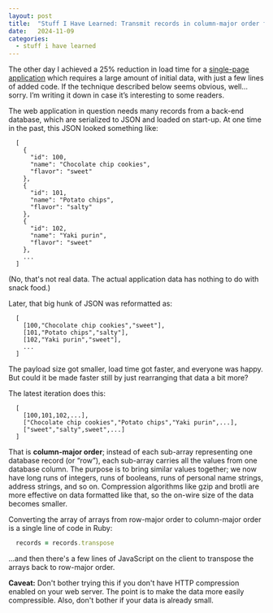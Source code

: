 ```yaml
---
layout: post
title:  "Stuff I Have Learned: Transmit records in column-major order for better compression"
date:   2024-11-09
categories:
  - stuff i have learned
---
```


The other day I achieved a 25% reduction in load time for a [single-page application](https://en.wikipedia.org/wiki/Single-page_application) which requires a large amount of initial data, with just a few lines of added code. If the technique described below seems obvious, well... sorry. I’m writing it down in case it’s interesting to some readers.

The web application in question needs many records from a back-end database, which are serialized to JSON and loaded on start-up. At one time in the past, this JSON looked something like:

```
  [
    {
      "id": 100,
      "name": "Chocolate chip cookies",
      "flavor": "sweet"
    },
    {
      "id": 101,
      "name": "Potato chips",
      "flavor": "salty"
    },
    {
      "id": 102,
      "name": "Yaki purin",
      "flavor": "sweet"
    },
    ...
  ]
```

(No, that's not real data. The actual application data has nothing to do with snack food.)

Later, that big hunk of JSON was reformatted as:

```
  [
    [100,"Chocolate chip cookies","sweet"],
    [101,"Potato chips","salty"],
    [102,"Yaki purin","sweet"],
    ...
  ]
```

The payload size got smaller, load time got faster, and everyone was happy. But could it be made faster still by just rearranging that data a bit more?

The latest iteration does this:

```
  [
    [100,101,102,...],
    ["Chocolate chip cookies","Potato chips","Yaki purin",...],
    ["sweet","salty",sweet",...]
  ]
```

That is <b>column-major order</b>; instead of each sub-array representing one database record (or “row”), each sub-array carries all the values from one database column. The purpose is to bring similar values together; we now have long runs of integers, runs of booleans, runs of personal name strings, address strings, and so on. Compression algorithms like gzip and brotli are more effective on data formatted like that, so the on-wire size of the data becomes smaller.

Converting the array of arrays from row-major order to column-major order is a single line of code in Ruby:

```ruby
  records = records.transpose
```

...and then there's a few lines of JavaScript on the client to transpose the arrays back to row-major order.

<b>Caveat:</b> Don't bother trying this if you don't have HTTP compression enabled on your web server. The point is to make the data more easily compressible. Also, don't bother if your data is already small.
